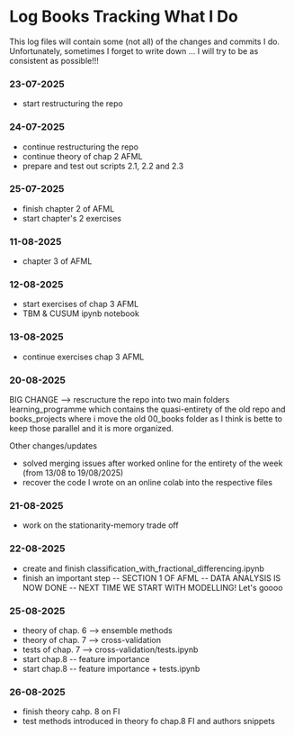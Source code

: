 # Log Books Tracking What I Do 

This log files will contain some (not all) of  the changes and commits I do. Unfortunately, sometimes I forget to write down ... I will try to be as consistent as possible!!!


### 23-07-2025
- start restructuring the repo

### 24-07-2025
- continue restructuring the repo
- continue theory of chap 2 AFML
- prepare and test out scripts 2.1, 2.2 and 2.3

### 25-07-2025
- finish chapter 2 of AFML
- start chapter's 2 exercises

### 11-08-2025
- chapter 3 of AFML

### 12-08-2025
- start exercises of chap 3 AFML
- TBM & CUSUM ipynb notebook

### 13-08-2025
- continue exercises chap 3 AFML

### 20-08-2025
BIG CHANGE --> rescructure the repo into two main folders learning_programme which contains the quasi-entirety of the old repo and books_projects where i move the old 00_books folder as I think is bette to keep those parallel and it is more organized.

Other changes/updates
- solved merging issues after worked online for the entirety of the week (from 13/08 to 19/08/2025)
- recover the code I wrote on an online colab into the respective files  

### 21-08-2025
- work on the stationarity-memory trade off

### 22-08-2025
- create and finish classification_with_fractional_differencing.ipynb
- finish an important step -- SECTION 1 OF AFML -- DATA ANALYSIS IS NOW DONE -- NEXT TIME WE START WITH MODELLING! Let's goooo

### 25-08-2025
- theory of chap. 6 --> ensemble methods
- theory of chap. 7 --> cross-validation
- tests of chap. 7 --> cross-validation/tests.ipynb
- start chap.8 -- feature importance
- start chap.8 -- feature importance + tests.ipynb 

### 26-08-2025
- finish theory cahp. 8 on FI
- test methods introduced in theory fo chap.8 FI and authors snippets
